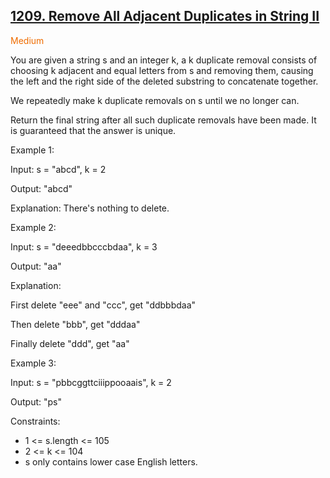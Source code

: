 ## [1209. Remove All Adjacent Duplicates in String II](https://leetcode.com/problems/remove-all-adjacent-duplicates-in-string-ii/)

<span style="color:rgb(239, 108, 0)">Medium</span>

You are given a string s and an integer k, a k duplicate removal consists of choosing k adjacent and equal letters from s and removing them, causing the left and the right side of the deleted substring to concatenate together.

We repeatedly make k duplicate removals on s until we no longer can.

Return the final string after all such duplicate removals have been made. It is guaranteed that the answer is unique.


Example 1:

Input: s = "abcd", k = 2

Output: "abcd"

Explanation: There's nothing to delete.

Example 2:

Input: s = "deeedbbcccbdaa", k = 3

Output: "aa"

Explanation: 

First delete "eee" and "ccc", get "ddbbbdaa"

Then delete "bbb", get "dddaa"

Finally delete "ddd", get "aa"

Example 3:

Input: s = "pbbcggttciiippooaais", k = 2

Output: "ps"

Constraints:

- 1 <= s.length <= 105
- 2 <= k <= 104
- s only contains lower case English letters.